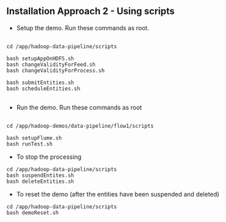 ## Installation Approach 2 - Using scripts

* Setup the demo.  Run these commands as root. 
```

cd /app/hadoop-data-pipeline/scripts

bash setupAppOnHDFS.sh
bash changeValidityForFeed.sh 
bash changeValidityForProcess.sh 

bash submitEntities.sh
bash scheduleEntities.sh
 
```

* Run the demo. Run these commands as root
```

cd /app/hadoop-demos/data-pipeline/flow1/scripts

bash setupFlume.sh
bash runTest.sh

```

* To stop the processing 
```
cd /app/hadoop-data-pipeline/scripts
bash suspendEntites.sh
bash deleteEntities.sh
```

* To reset the demo (after the entities have been suspended and deleted)
```
cd /app/hadoop-data-pipeline/scripts
bash demoReset.sh
```

